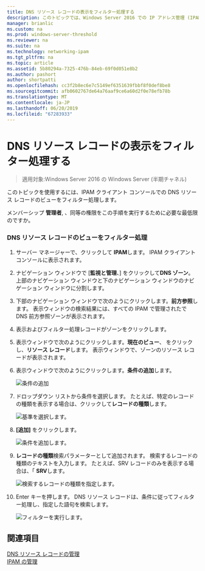 ```yaml
---
title: DNS リソース レコードの表示をフィルター処理する
description: このトピックでは、Windows Server 2016 での IP アドレス管理 (IPAM) の管理ガイドの一部です。
manager: brianlic
ms.custom: na
ms.prod: windows-server-threshold
ms.reviewer: na
ms.suite: na
ms.technology: networking-ipam
ms.tgt_pltfrm: na
ms.topic: article
ms.assetid: 5b80294a-7325-476b-84eb-69f0d051e8b2
ms.author: pashort
author: shortpatti
ms.openlocfilehash: cc3f2b8ec6e7c5149ef6351639fbbf8f0def8be8
ms.sourcegitcommit: afb0602767de64a76aaf9ce6a60d2f0e78efb78b
ms.translationtype: MT
ms.contentlocale: ja-JP
ms.lasthandoff: 06/20/2019
ms.locfileid: "67283933"
---
```

# <a name="filter-the-view-of-dns-resource-records"></a>DNS リソース レコードの表示をフィルター処理する

>適用対象:Windows Server 2016 の Windows Server (半期チャネル)

このトピックを使用するには、IPAM クライアント コンソールでの DNS リソース レコードのビューをフィルター処理します。  
  
メンバーシップ **管理者**, 、同等の権限をこの手順を実行するために必要な最低限のですか。  
  
### <a name="to-filter-the-view-of-dns-resource-records"></a>DNS リソース レコードのビューをフィルター処理  
  
1.  サーバー マネージャーで、クリックして  **IPAM**します。 IPAM クライアント コンソールに表示されます。  
  
2.  ナビゲーション ウィンドウで [**監視と管理**、] をクリックして**DNS ゾーン**。  上部のナビゲーション ウィンドウと下のナビゲーション ウィンドウのナビゲーション ウィンドウに分割します。  
  
3.  下部のナビゲーション ウィンドウで次のようにクリックします。**前方参照**します。 表示ウィンドウの検索結果には、すべての IPAM で管理されたで DNS 前方参照ゾーンが表示されます。  
  
4.  表示およびフィルター処理レコードがゾーンをクリックします。  
  
5.  表示ウィンドウで次のようにクリックします。**現在のビュー**、 をクリックし、**リソース レコード**します。 表示ウィンドウで、ゾーンのリソース レコードが表示されます。  
  
6.  表示ウィンドウで次のようにクリックします。**条件の追加**します。  
  
    ![条件の追加](../../media/Filter-the-View-of-DNS-Resource-Records/ipam_FilterRR_01.jpg)  
  
7.  ドロップダウン リストから条件を選択します。 たとえば、特定のレコードの種類を表示する場合は、クリックして**レコードの種類**します。  
  
    ![基準を選択します。](../../media/Filter-the-View-of-DNS-Resource-Records/ipam_FilterRR_02.jpg)  
  
8.  **[追加]** をクリックします。  
  
    ![条件を追加します。](../../media/Filter-the-View-of-DNS-Resource-Records/ipam_FilterRR_03.jpg)  
  
9. **レコードの種類**検索パラメーターとして追加されます。 検索するレコードの種類のテキストを入力します。 たとえば、SRV レコードのみを表示する場合は、「 **SRV**します。  
  
    ![検索するレコードの種類を指定します。](../../media/Filter-the-View-of-DNS-Resource-Records/ipam_FilterRR_04.jpg)  
  
10. Enter キーを押します。 DNS リソース レコードは、条件に従ってフィルター処理し、指定した語句を検索します。  
  
    ![フィルターを実行します。](../../media/Filter-the-View-of-DNS-Resource-Records/ipam_FilterRR_05.jpg)  
  
## <a name="see-also"></a>関連項目  
[DNS リソース レコードの管理](DNS-Resource-Record-Management.md)  
[IPAM の管理](Manage-IPAM.md)  
  


